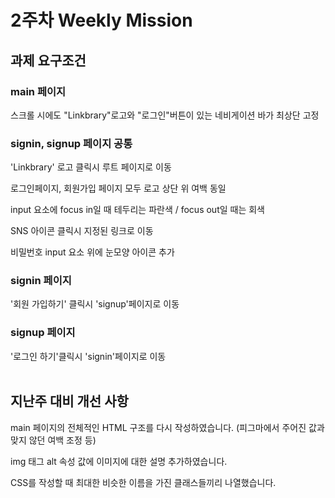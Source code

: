 # 2주차 Weekly Mission 

## 과제 요구조건 

### main 페이지
스크롤 시에도 "Linkbrary"로고와 "로그인"버튼이 있는 네비게이션 바가 최상단 고정
### signin, signup 페이지 공통
'Linkbrary' 로고 클릭시 루트 페이지로 이동

로그인페이지, 회원가입 페이지 모두 로고 상단 위 여백 동일

input 요소에 focus in일 때 테두리는 파란색 / focus out일 때는 회색

SNS 아이콘 클릭시 지정된 링크로 이동 

비밀번호 input 요소 위에 눈모양 아이콘 추가


### signin 페이지
'회원 가입하기' 클릭시 'signup'페이지로 이동
### signup 페이지
'로그인 하기'클릭시 'signin'페이지로 이동
<br>
<br>
## 지난주 대비 개선 사항 

main 페이지의 전체적인 HTML 구조를 다시 작성하였습니다. (피그마에서 주어진 값과 맞지 않던 여백 조정 등)


img 태그 alt 속성 값에 이미지에 대한 설명 추가하였습니다.


CSS를 작성할 때 최대한 비슷한 이름을 가진 클래스들끼리 나열했습니다.










